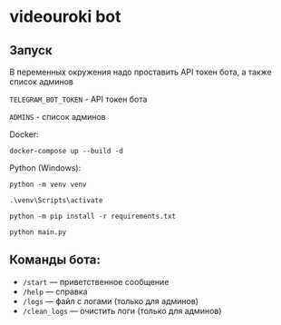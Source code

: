 # videouroki bot

## Запуск

В переменных окружения надо проставить API токен бота, а также список админов

`TELEGRAM_BOT_TOKEN` - API токен бота

`ADMINS` - список админов

Docker:

```shell
docker-compose up --build -d
```

Python (Windows):

```shell
python -m venv venv
````

```shell
.\venv\Scripts\activate
```

```shell
python -m pip install -r requirements.txt
```

```shell
python main.py
````

## Команды бота:

- `/start` — приветственное сообщение
- `/help` — справка
- `/logs` — файл с логами (только для админов)
- `/clean_logs` — очистить логи (только для админов)